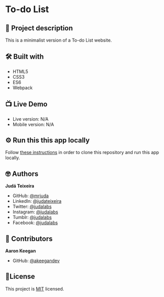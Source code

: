 # To-do List
## 📑 Project description
This is a minimalist version of a To-do List website.

## 🛠 Built with
- HTML5
- CSS3
- ES6
- Webpack

## 📺 Live Demo
- Live version: N/A
- Mobile version: N/A

## ⚙️ Run this this app locally
Follow [these instructions](https://docs.github.com/en/repositories/creating-and-managing-repositories/cloning-a-repository) in order to clone this repository and run this app locally.

## 🤓 Authors
**Judá Teixeira**
- GitHub: [@mrjuda](https://github.com/mrjuda "Judá Teixeira's GitHub profile")
- LinkedIn: [@judateixeira](https://www.linkedin.com/in/judateixeira "Judá Teixeira's Linkedin profile")
- Twitter: [@judalabs](https://twitter.com/judalabs)
- Instagram: [@judalabs](https://instagram.com/judalabs)
- Tumblr: [@judalabs](https://judalabs.tumblr.com)
- Facebook: [@judalabs](https://facebook.com/judalabs)

## 🤝 Contributors
**Aaron Keegan**
- GitHub: [@akeegandev](https://github.com/akeegandev "Aaron Keegan's GitHub profile")

## 📝License
This project is [MIT](https://github.com/mrjuda/to-do-list/blob/main/LICENSE) licensed.